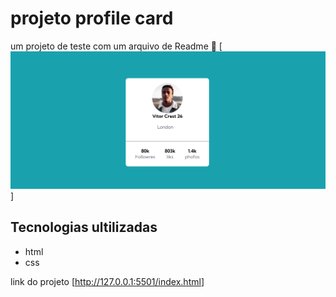 # projeto profile card
um projeto de teste com um arquivo de Readme 🚀
[<img src="./src/img/Captura de tela 2024-07-27 225756.png" alt="profile carde">]
## Tecnologias ultilizadas
- html
- css

link do projeto
[<http://127.0.0.1:5501/index.html>]






